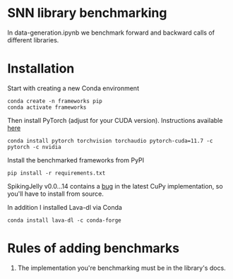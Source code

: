 # SNN library benchmarking

In data-generation.ipynb we benchmark forward and backward calls of different libraries. 

# Installation
Start with creating a new Conda environment
```
conda create -n frameworks pip
conda activate frameworks
```
Then install PyTorch (adjust for your CUDA version). Instructions available [here](https://pytorch.org/get-started/locally/)
```
conda install pytorch torchvision torchaudio pytorch-cuda=11.7 -c pytorch -c nvidia
```
Install the benchmarked frameworks from PyPI
```
pip install -r requirements.txt
```
SpikingJelly v0.0...14 contains a [bug](https://github.com/fangwei123456/spikingjelly/issues/401) in the latest CuPy implementation, so you'll have to install from source.

In addition I installed Lava-dl via Conda
```
conda install lava-dl -c conda-forge
```

# Rules of adding benchmarks
1. The implementation you're benchmarking must be in the library's docs. 